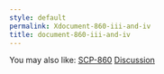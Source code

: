```yaml
---
style: default
permalink: Xdocument-860-iii-and-iv
title: document-860-iii-and-iv
---
```

You may also like:
[SCP-860](http://scp-wiki.net/scp-860)
[Discussion](http://scp-wiki.net/discussion)